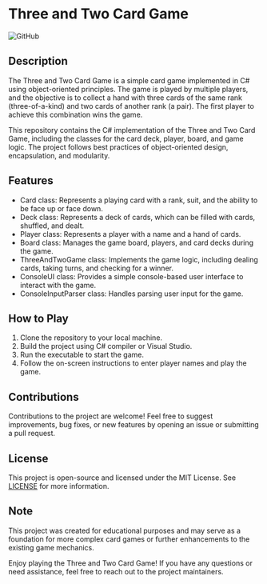 # Three and Two Card Game

![GitHub](https://img.shields.io/github/license/Ronald2/ThreeAndTwoCardGame)

## Description

The Three and Two Card Game is a simple card game implemented in C# using object-oriented principles. The game is played by multiple players, and the objective is to collect a hand with three cards of the same rank (three-of-a-kind) and two cards of another rank (a pair). The first player to achieve this combination wins the game.

This repository contains the C# implementation of the Three and Two Card Game, including the classes for the card deck, player, board, and game logic. The project follows best practices of object-oriented design, encapsulation, and modularity.

## Features

- Card class: Represents a playing card with a rank, suit, and the ability to be face up or face down.
- Deck class: Represents a deck of cards, which can be filled with cards, shuffled, and dealt.
- Player class: Represents a player with a name and a hand of cards.
- Board class: Manages the game board, players, and card decks during the game.
- ThreeAndTwoGame class: Implements the game logic, including dealing cards, taking turns, and checking for a winner.
- ConsoleUI class: Provides a simple console-based user interface to interact with the game.
- ConsoleInputParser class: Handles parsing user input for the game.

## How to Play

1. Clone the repository to your local machine.
2. Build the project using C# compiler or Visual Studio.
3. Run the executable to start the game.
4. Follow the on-screen instructions to enter player names and play the game.

## Contributions

Contributions to the project are welcome! Feel free to suggest improvements, bug fixes, or new features by opening an issue or submitting a pull request.

## License

This project is open-source and licensed under the MIT License. See [LICENSE](LICENSE) for more information.

## Note

This project was created for educational purposes and may serve as a foundation for more complex card games or further enhancements to the existing game mechanics.

Enjoy playing the Three and Two Card Game! If you have any questions or need assistance, feel free to reach out to the project maintainers.
